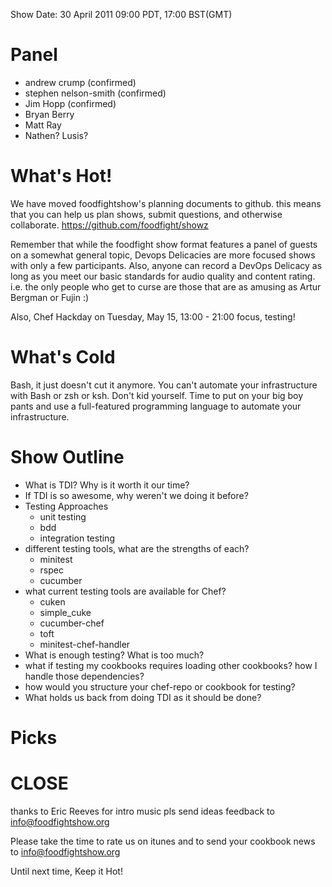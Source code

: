 Show Date: 30 April 2011 09:00 PDT, 17:00 BST(GMT)

Panel
====

* andrew crump (confirmed)
* stephen nelson-smith (confirmed)
* Jim Hopp (confirmed)
* Bryan Berry
* Matt Ray
* Nathen? Lusis?


What's Hot!
===========

We have moved foodfightshow's planning documents to github. this means
that you can help us plan shows, submit questions, and otherwise
collaborate.
https://github.com/foodfight/showz

Remember that while the foodfight show format features a panel of
guests on a somewhat general topic, Devops Delicacies are more focused
shows with only a few participants. Also, anyone can record a DevOps
Delicacy as long as you meet our basic standards for audio quality and
content rating. i.e. the only people who get to curse are those that
are as amusing as Artur Bergman or Fujin :)

Also, Chef Hackday on Tuesday, May 15, 13:00 - 21:00 
focus, testing!

What's Cold
===========

Bash, it just doesn't cut it anymore. You can't automate your
infrastructure with Bash or zsh or ksh. Don't kid yourself. Time to
put on your big boy pants and use a full-featured programming language
to automate your infrastructure.

Show Outline
============

* What is TDI? Why is it worth it our time?
* If TDI is so awesome, why weren't we doing it before?
* Testing Approaches
    * unit testing
    * bdd
    * integration testing
* different testing tools, what are the strengths of each?
    * minitest
    * rspec
    * cucumber
* what current testing tools are available for Chef?
    * cuken
    * simple_cuke
    * cucumber-chef
    * toft
    * minitest-chef-handler
* What is enough testing? What is too much?
* what if testing my cookbooks requires loading other cookbooks? how
  I handle those dependencies?
* how would you structure your chef-repo or cookbook for testing?
* What holds us back from doing TDI as it should be done?


Picks
=====





CLOSE
=====

thanks to Eric Reeves for intro music
pls send ideas feedback to info@foodfightshow.org

Please take the time to rate us on itunes and to send your cookbook
news to info@foodfightshow.org

Until next time, Keep it Hot!